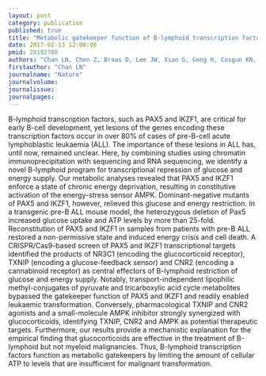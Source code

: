 ```yaml
---
layout: post
category: publication
published: true
title: "Metabolic gatekeeper function of B-lymphoid transcription factors."
date: 2017-02-13 12:00:00
pmid: 28192788
authors: "Chan LN, Chen Z, Braas D, Lee JW, Xiao G, Geng H, Cosgun KN, Hurtz C, Shojaee S, Cazzaniga V, Schjerven H, Ernst T, Hochhaus A, Kornblau SM, Konopleva M, Pufall MA, Cazzaniga G, Liu GJ, Milne TA, Koeffler HP, Ross TS, Sánchez-García I, Borkhardt A, Yamamoto KR, Dickins RA, Graeber TG, Müschen M"
firstauthor: "Chan LN"
journalname: "Nature"
journalvolume: 
journalissue: 
journalpages: 
---
```


B-lymphoid transcription factors, such as PAX5 and IKZF1, are critical for early B-cell development, yet lesions of the genes encoding these transcription factors occur in over 80% of cases of pre-B-cell acute lymphoblastic leukaemia (ALL). The importance of these lesions in ALL has, until now, remained unclear. Here, by combining studies using chromatin immunoprecipitation with sequencing and RNA sequencing, we identify a novel B-lymphoid program for transcriptional repression of glucose and energy supply. Our metabolic analyses revealed that PAX5 and IKZF1 enforce a state of chronic energy deprivation, resulting in constitutive activation of the energy-stress sensor AMPK. Dominant-negative mutants of PAX5 and IKZF1, however, relieved this glucose and energy restriction. In a transgenic pre-B ALL mouse model, the heterozygous deletion of Pax5 increased glucose uptake and ATP levels by more than 25-fold. Reconstitution of PAX5 and IKZF1 in samples from patients with pre-B ALL restored a non-permissive state and induced energy crisis and cell death. A CRISPR/Cas9-based screen of PAX5 and IKZF1 transcriptional targets identified the products of NR3C1 (encoding the glucocorticoid receptor), TXNIP (encoding a glucose-feedback sensor) and CNR2 (encoding a cannabinoid receptor) as central effectors of B-lymphoid restriction of glucose and energy supply. Notably, transport-independent lipophilic methyl-conjugates of pyruvate and tricarboxylic acid cycle metabolites bypassed the gatekeeper function of PAX5 and IKZF1 and readily enabled leukaemic transformation. Conversely, pharmacological TXNIP and CNR2 agonists and a small-molecule AMPK inhibitor strongly synergized with glucocorticoids, identifying TXNIP, CNR2 and AMPK as potential therapeutic targets. Furthermore, our results provide a mechanistic explanation for the empirical finding that glucocorticoids are effective in the treatment of B-lymphoid but not myeloid malignancies. Thus, B-lymphoid transcription factors function as metabolic gatekeepers by limiting the amount of cellular ATP to levels that are insufficient for malignant transformation.

